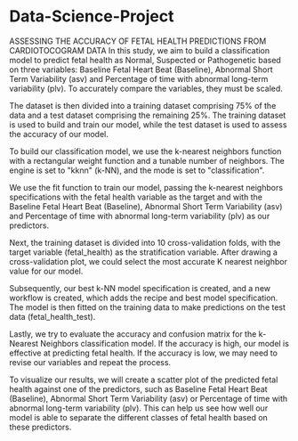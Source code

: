# Data-Science-Project
ASSESSING THE ACCURACY OF FETAL HEALTH PREDICTIONS FROM CARDIOTOCOGRAM DATA 
In this study, we aim to build a classification model to predict fetal health as Normal, Suspected or Pathogenetic based on three variables: Baseline Fetal Heart Beat (Baseline), Abnormal Short Term Variability (asv) and Percentage of time with abnormal long-term variability (plv). To accurately compare the variables, they must be scaled.

The dataset is then divided into a training dataset comprising 75% of the data and a test dataset comprising the remaining 25%. The training dataset is used to build and train our model, while the test dataset is used to assess the accuracy of our model.

To build our classification model, we use the k-nearest neighbors function with a rectangular weight function and a tunable number of neighbors. The engine is set to "kknn" (k-NN), and the mode is set to "classification".

We use the fit function to train our model, passing the k-nearest neighbors specifications with the fetal health variable as the target and with the Baseline Fetal Heart Beat (Baseline), Abnormal Short Term Variability (asv) and Percentage of time with abnormal long-term variability (plv) as our predictors.

Next, the training dataset is divided into 10 cross-validation folds, with the target variable (fetal_health) as the stratification variable. After drawing a cross-validation plot, we could select the most accurate K nearest neighbor value for our model.

Subsequently, our best k-NN model specification is created, and a new workflow is created, which adds the recipe and best model specification. The model is then fitted on the training data to make predictions on the test data (fetal_health_test).

Lastly, we try to evaluate the accuracy and confusion matrix for the k-Nearest Neighbors classification model. If the accuracy is high, our model is effective at predicting fetal health. If the accuracy is low, we may need to revise our variables and repeat the process.

To visualize our results, we will create a scatter plot of the predicted fetal health against one of the predictors, such as Baseline Fetal Heart Beat (Baseline), Abnormal Short Term Variability (asv) or Percentage of time with abnormal long-term variability (plv). This can help us see how well our model is able to separate the different classes of fetal health based on these predictors.
